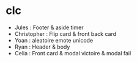 # clc

- Jules : Footer & aside timer
- Christopher : Flip card & front back card
- Yoan : aleatoire emote unicode
- Ryan : Header & body
- Celia : Front card & modal victoire & modal fail
